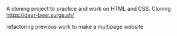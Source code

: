 A cloning project to practice and work on HTML and CSS. Cloning https://dear-beer.surge.sh/

refactoring previous work to make a multipage website
